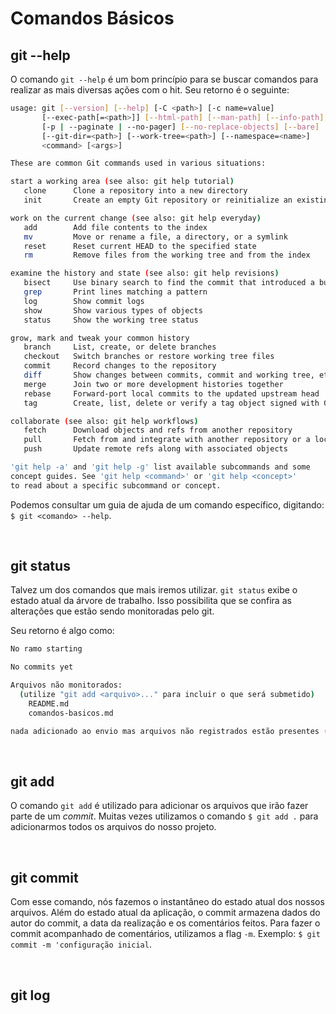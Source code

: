 # Comandos Básicos

## git --help

O comando `git --help` é um bom princípio para se buscar comandos para realizar as mais diversas ações com o hit. Seu retorno é o seguinte:

``` bash
usage: git [--version] [--help] [-C <path>] [-c name=value]
       [--exec-path[=<path>]] [--html-path] [--man-path] [--info-path]
       [-p | --paginate | --no-pager] [--no-replace-objects] [--bare]
       [--git-dir=<path>] [--work-tree=<path>] [--namespace=<name>]
       <command> [<args>]

These are common Git commands used in various situations:

start a working area (see also: git help tutorial)
   clone      Clone a repository into a new directory
   init       Create an empty Git repository or reinitialize an existing one

work on the current change (see also: git help everyday)
   add        Add file contents to the index
   mv         Move or rename a file, a directory, or a symlink
   reset      Reset current HEAD to the specified state
   rm         Remove files from the working tree and from the index

examine the history and state (see also: git help revisions)
   bisect     Use binary search to find the commit that introduced a bug
   grep       Print lines matching a pattern
   log        Show commit logs
   show       Show various types of objects
   status     Show the working tree status

grow, mark and tweak your common history
   branch     List, create, or delete branches
   checkout   Switch branches or restore working tree files
   commit     Record changes to the repository
   diff       Show changes between commits, commit and working tree, etc
   merge      Join two or more development histories together
   rebase     Forward-port local commits to the updated upstream head
   tag        Create, list, delete or verify a tag object signed with GPG

collaborate (see also: git help workflows)
   fetch      Download objects and refs from another repository
   pull       Fetch from and integrate with another repository or a local branch
   push       Update remote refs along with associated objects

'git help -a' and 'git help -g' list available subcommands and some
concept guides. See 'git help <command>' or 'git help <concept>'
to read about a specific subcommand or concept.
```

Podemos consultar um guia de ajuda de um comando específico, digitando: `$ git <comando> --help`.

<br />

## git status

Talvez um dos comandos que mais iremos utilizar. `git status` exibe o estado atual da árvore de trabalho. Isso possibilita que se confira as alterações que estão sendo monitoradas pelo git.

Seu retorno é algo como:

``` bash
No ramo starting

No commits yet

Arquivos não monitorados:
  (utilize "git add <arquivo>..." para incluir o que será submetido)
    README.md
    comandos-basicos.md

nada adicionado ao envio mas arquivos não registrados estão presentes (use "git add" to registrar)
```

<br />

## git add

O comando `git add` é utilizado para adicionar os arquivos que irão fazer parte de um *commit*. Muitas vezes utilizamos o comando `$ git add .` para adicionarmos todos os arquivos do nosso projeto.

<br />

## git commit

Com esse comando, nós fazemos o instantâneo do estado atual dos nossos arquivos. Além do estado atual da aplicação, o commit armazena dados do autor do commit, a data da realização e os comentários feitos. Para fazer o commit acompanhado de comentários, utilizamos a flag `-m`. Exemplo: `$ git commit -m 'configuração inicial`.

<br />

## git log

